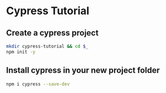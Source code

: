 # Cypress Tutorial

## Create a cypress project

```bash
mkdir cypress-tutorial && cd $_
npm init -y
```

## Install cypress in your new project folder

```bash
npm i cypress --save-dev
```
